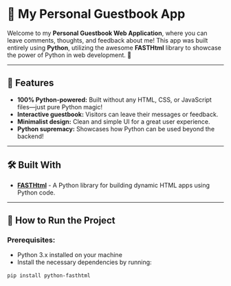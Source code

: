 # 📝 My Personal Guestbook App

Welcome to my **Personal Guestbook Web Application**, where you can leave comments, thoughts, and feedback about me! This app was built entirely using **Python**, utilizing the awesome **FASTHtml** library to showcase the power of Python in web development. 🚀

---

## 📌 Features

- **100% Python-powered:** Built without any HTML, CSS, or JavaScript files—just pure Python magic!
- **Interactive guestbook:** Visitors can leave their messages or feedback.
- **Minimalist design:** Clean and simple UI for a great user experience.
- **Python supremacy:** Showcases how Python can be used beyond the backend!

---

## 🛠️ Built With

- **[FASTHtml]([https://pypi.org/project/FASTHtml/](https://docs.fastht.ml/))** - A Python library for building dynamic HTML apps using Python code.

---

## 🚀 How to Run the Project

### Prerequisites:
- Python 3.x installed on your machine
- Install the necessary dependencies by running:

```bash
pip install python-fasthtml
```

<div style="text-align: center;">
    <a  href="https://suji-guestbook-9f2j.vercel.app/" target='_blank>
        <img src="assets/me.png" alt="Guestbook Preview" width="500">
    </a>
</div>

